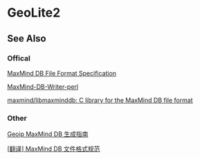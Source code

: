 # GeoLite2

## See Also

### Offical

[MaxMind DB File Format Specification](http://maxmind.github.io/MaxMind-DB/)

[MaxMind-DB-Writer-perl](https://github.com/maxmind/MaxMind-DB-Writer-perl)

[maxmind/libmaxminddb: C library for the MaxMind DB file format](https://github.com/maxmind/libmaxminddb)

### Other

[Geoip MaxMind DB 生成指南](https://blog.csdn.net/openex/article/details/53487465)

[[翻译] MaxMind DB 文件格式规范 ](https://www.cnblogs.com/yufengs/p/6606609.html)